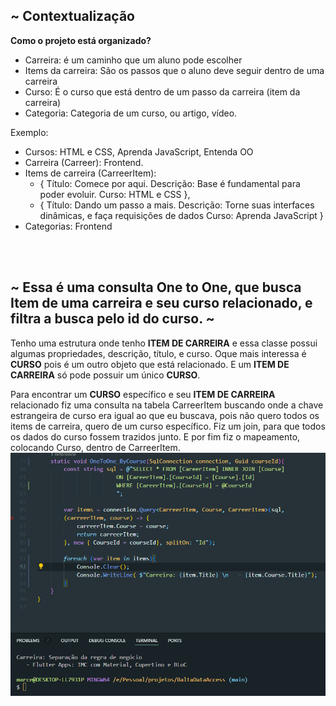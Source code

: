 ## ~ Contextualização
**Como o projeto está organizado?**

- Carreira: é um caminho que um aluno pode escolher
- Items da carreira: São os passos que o aluno deve seguir dentro de uma carreira
- Curso: É o curso que está dentro de um passo da carreira (item da carreira)
- Categoria: Categoria de um curso, ou artigo, vídeo.

Exemplo:
* Cursos: HTML e CSS, Aprenda JavaScript, Entenda OO
* Carreira (Carreer): Frontend.
* Items de carreira (CarreerItem):
    - {
        Título: Comece por aqui.
        Descrição: Base é fundamental para poder evoluir.
        Curso: HTML e CSS
    },
   - {
        Título: Dando um passo a mais.
        Descrição: Torne suas interfaces dinâmicas, e faça requisições de dados
        Curso: Aprenda JavaScript
    }
* Categorias: Frontend

<br /><br />


## ~ Essa é uma consulta One to One, que busca Item de uma carreira e seu curso relacionado, e filtra a busca pelo id do curso. ~

Tenho uma estrutura onde tenho **ITEM DE CARREIRA** e essa classe possui algumas propriedades, descrição, título, e curso.
Oque mais interessa é **CURSO** pois é um outro objeto que está relacionado. E um **ITEM DE CARREIRA** só pode possuir um único **CURSO**.

Para encontrar um **CURSO** específico e seu **ITEM DE CARREIRA** relacionado fiz uma consulta na tabela CarreerItem buscando onde a chave estrangeira de curso era igual ao que eu buscava, pois não quero todos os items de carreira, quero de um curso específico.
Fiz um join, para que todos os dados do curso fossem trazidos junto.
E por fim fiz o mapeamento, colocando Curso, dentro de CarreerItem.
![Screenshot](onetoone_by_course.png)
